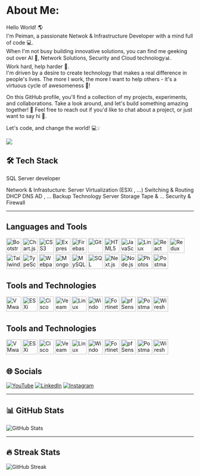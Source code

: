 # About Me:
Hello World! 🌎
<br>
I'm Peiman, a passionate Netwok & Infrastructure Developer with a mind full of code 💻.
<br>
When I'm not busy building innovative solutions, you can find me geeking out over AI 🤖, Network Solutions, Security and Cloud technology📊.
<br>Work hard, help harder 💪.<br>
I'm driven by a desire to create technology that makes a real difference in people's lives. The more I work, the more I want to help others - it's a virtuous cycle of awesomeness 🔄!

On this GitHub profile, you'll find a collection of my projects, experiments, and collaborations. Take a look around, and let's build something amazing together! 🚀
Feel free to reach out if you'd like to chat about a project, or just want to say hi 👋.

Let's code, and change the world! 💻💡


[![](https://visitcount.itsvg.in/api?id=PeimanSattari&label=Profile%20Views&color=8&icon=1&pretty=true)](https://visitcount.itsvg.in)
## 🛠 Tech Stack


SQL Server developer 


Network & Infrastucture:
Server Virtualization (ESXi , ...)
Switching & Routing 
DHCP DNS AD , ...
Backup Technology
Server Storage Tape & ...
Security & Firewall



---
## Languages and Tools

<p align="left">
  <img src="https://cdn.jsdelivr.net/npm/simple-icons@v5/icons/bootstrap.svg" alt="Bootstrap" width="40" height="40"/>
  <img src="https://cdn.jsdelivr.net/npm/simple-icons@v5/icons/chartdotjs.svg" alt="Chart.js" width="40" height="40"/>
  <img src="https://cdn.jsdelivr.net/npm/simple-icons@v5/icons/css3.svg" alt="CSS3" width="40" height="40"/>
  <img src="https://cdn.jsdelivr.net/npm/simple-icons@v5/icons/express.svg" alt="Express" width="40" height="40"/>
  <img src="https://cdn.jsdelivr.net/npm/simple-icons@v5/icons/firebase.svg" alt="Firebase" width="40" height="40"/>
  <img src="https://cdn.jsdelivr.net/npm/simple-icons@v5/icons/git.svg" alt="Git" width="40" height="40"/>
  <img src="https://cdn.jsdelivr.net/npm/simple-icons@v5/icons/html5.svg" alt="HTML5" width="40" height="40"/>
  <img src="https://cdn.jsdelivr.net/npm/simple-icons@v5/icons/javascript.svg" alt="JavaScript" width="40" height="40"/>
  <img src="https://cdn.jsdelivr.net/npm/simple-icons@v5/icons/linux.svg" alt="Linux" width="40" height="40"/>
  <img src="https://cdn.jsdelivr.net/npm/simple-icons@v5/icons/react.svg" alt="React" width="40" height="40"/>
  <img src="https://cdn.jsdelivr.net/npm/simple-icons@v5/icons/redux.svg" alt="Redux" width="40" height="40"/>
  <img src="https://cdn.jsdelivr.net/npm/simple-icons@v5/icons/tailwindcss.svg" alt="Tailwind CSS" width="40" height="40"/>
  <img src="https://cdn.jsdelivr.net/npm/simple-icons@v5/icons/typescript.svg" alt="TypeScript" width="40" height="40"/>
  <img src="https://cdn.jsdelivr.net/npm/simple-icons@v5/icons/webpack.svg" alt="Webpack" width="40" height="40"/>
  <img src="https://cdn.jsdelivr.net/npm/simple-icons@v5/icons/mongodb.svg" alt="MongoDB" width="40" height="40"/>
  <img src="https://cdn.jsdelivr.net/npm/simple-icons@v5/icons/mysql.svg" alt="MySQL" width="40" height="40"/>
  <img src="https://cdn.jsdelivr.net/npm/simple-icons@v5/icons/microsoftsqlserver.svg" alt="SQL Server" width="40" height="40"/>
  <img src="https://cdn.jsdelivr.net/npm/simple-icons@v5/icons/nextdotjs.svg" alt="Next.js" width="40" height="40"/>
  <img src="https://cdn.jsdelivr.net/npm/simple-icons@v5/icons/nodedotjs.svg" alt="Node.js" width="40" height="40"/>
  <img src="https://cdn.jsdelivr.net/npm/simple-icons@v5/icons/adobephotoshop.svg" alt="Photoshop" width="40" height="40"/>
  <img src="https://cdn.jsdelivr.net/npm/simple-icons@v5/icons/postman.svg" alt="Postman" width="40" height="40"/>
</p>

## Tools and Technologies

<p align="left">
  <img src="https://cdn.jsdelivr.net/npm/simple-icons@v5/icons/vmware.svg" alt="VMware" width="40" height="40"/>
  <img src="https://cdn.jsdelivr.net/npm/simple-icons@v5/icons/esxi.svg" alt="ESXi" width="40" height="40"/>
  <img src="https://cdn.jsdelivr.net/npm/simple-icons@v5/icons/cisco.svg" alt="Cisco" width="40" height="40"/>
  <img src="https://cdn.jsdelivr.net/npm/simple-icons@v5/icons/veeam.svg" alt="Veeam" width="40" height="40"/>
  <img src="https://cdn.jsdelivr.net/npm/simple-icons@v5/icons/linux.svg" alt="Linux" width="40" height="40"/>
  <img src="https://cdn.jsdelivr.net/npm/simple-icons@v5/icons/windows.svg" alt="Windows Server" width="40" height="40"/>
  <img src="https://cdn.jsdelivr.net/npm/simple-icons@v5/icons/fortinet.svg" alt="Fortinet" width="40" height="40"/>
  <img src="https://cdn.jsdelivr.net/npm/simple-icons@v5/icons/pfsense.svg" alt="pfSense" width="40" height="40"/>
  <img src="https://cdn.jsdelivr.net/npm/simple-icons@v5/icons/postman.svg" alt="Postman" width="40" height="40"/>
  <img src="https://cdn.jsdelivr.net/npm/simple-icons@v5/icons/wireshark.svg" alt="Wireshark" width="40" height="40"/>
</p>



## Tools and Technologies

<p align="left">
  <img src="https://www.svgrepo.com/show/331370/vmware.svg" alt="VMware" width="40" height="40"/>
  <img src="https://www.svgrepo.com/show/306922/esxi.svg" alt="ESXi" width="40" height="40"/>
  <img src="https://www.svgrepo.com/show/373661/cisco.svg" alt="Cisco" width="40" height="40"/>
  <img src="https://www.svgrepo.com/show/354262/veeam.svg" alt="Veeam" width="40" height="40"/>
  <img src="https://www.svgrepo.com/show/184143/linux.svg" alt="Linux" width="40" height="40"/>
  <img src="https://www.svgrepo.com/show/303372/microsoft-windows.svg" alt="Windows Server" width="40" height="40"/>
  <img src="https://www.svgrepo.com/show/303647/fortinet.svg" alt="Fortinet" width="40" height="40"/>
  <img src="https://www.svgrepo.com/show/331381/pfsense.svg" alt="pfSense" width="40" height="40"/>
  <img src="https://www.svgrepo.com/show/354202/postman-icon.svg" alt="Postman" width="40" height="40"/>
  <img src="https://www.svgrepo.com/show/349537/wireshark.svg" alt="Wireshark" width="40" height="40"/>
</p>


## 🌐 Socials
[![YouTube](https://img.shields.io/badge/YouTube-Channel-red?style=flat&logo=youtube)](https://www.youtube.com/c/peimansattari)
[![LinkedIn](https://img.shields.io/badge/LinkedIn-Profile-blue?style=flat&logo=linkedin)](https://ir.linkedin.com/in/peimansattari)
[![Instagram](https://img.shields.io/badge/Instagram-Profile-pink?style=flat&logo=instagram)](https://www.instagram.com/peimansattari/)


<!--
[![YouTube](https://img.shields.io/badge/-red?style=flat&logo=youtube)](https://www.youtube.com/c/username)
[![Instagram](https://img.shields.io/badge/-pink?style=flat&logo=instagram)](https://www.instagram.com/username/)
[![LinkedIn](https://img.shields.io/badge/-blue?style=flat&logo=linkedin)](https://www.linkedin.com/in/username/)
-->

---

## 📊 GitHub Stats
![GitHub Stats](https://github-readme-stats.vercel.app/api?username=PeimanSattari&show_icons=true&theme=radical)

---

## 🔥 Streak Stats
![GitHub Streak](https://github-readme-streak-stats.herokuapp.com/?user=peyman123&theme=radical)



